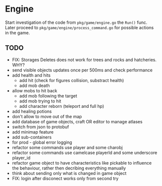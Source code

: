 # Engine

Start investigation of the code from `pkg/game/engine.go` the `Run()` func.
Later proceed to `pkg/game/engine/process_command.go` for possible actions in the game.

## TODO
- FIX: Storages Deletes does not work for trees and rocks and hatcheries. WHY?
- send visible objects updates once per 500ms and check performance
- add health and hits
  - add hit (check for figures collision, substract health)
  - add mob death
- allow mobs to hit back
  - add mob following the target
  - add mob trying to hit
  - add character reborn (teleport and full hp)
- add healing potions
- don't allow to move out of the map
- add database of game objects, craft OR editor to manage atlases
- switch from json to protobuf
- add minimap feature
- add sub-containers
- for prod - global error logging
- refactor some commands use player and some charobj
- refactor some commands use camelcase playerId and some underscore player_id
- refactor game object to have characteristics like pickable to influence the behaviour, rather then decribing everything manually
- think about sending only what is changed in game object
- FIX: login after disconect works only from second try